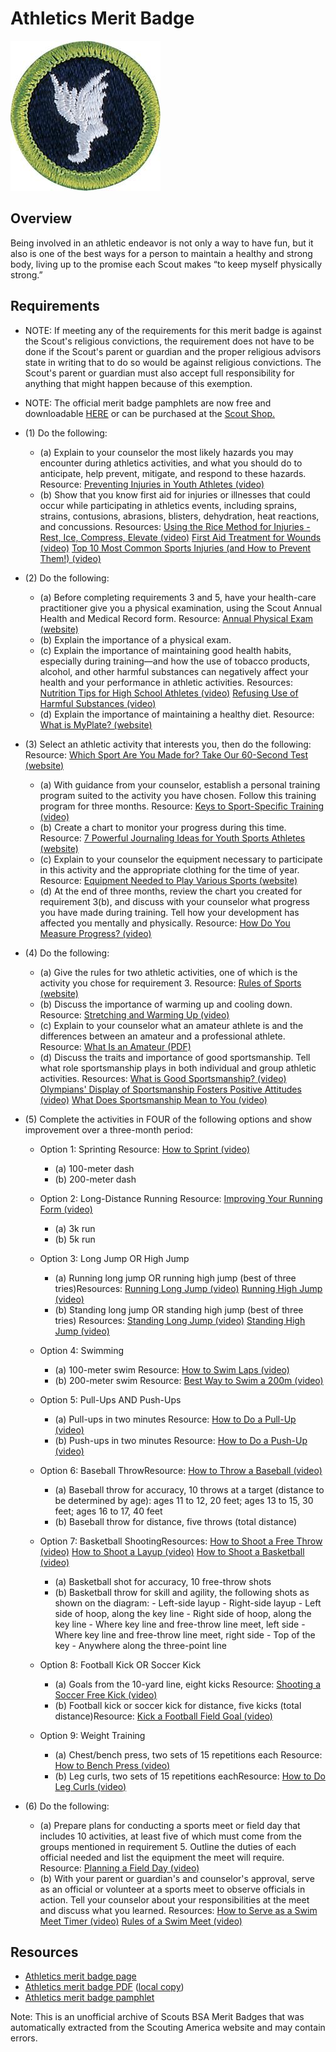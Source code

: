 

# Athletics Merit Badge

![Athletics Merit Badge](images/athletics-merit-badge.jpg)

## Overview



Being involved in an athletic endeavor is not only a way to have fun, but it also is one of the best ways for a person to maintain a healthy and strong body, living up to the promise each Scout makes “to keep myself physically strong.”

## Requirements

* NOTE: If meeting any of the requirements for this merit badge is against the Scout's religious convictions, the requirement does not have to be done if the Scout's parent or guardian and the proper religious advisors state in writing that to do so would be against religious convictions. The Scout's parent or guardian must also accept full responsibility for anything that might happen because of this exemption.
* NOTE:  The official merit badge pamphlets are now free and downloadable  [HERE](https://filestore.scouting.org/filestore/Merit_Badge_ReqandRes/Pamphlets/Athletics.pdf) or can be purchased at the [Scout Shop.](https://www.scoutshop.org/)
* (1) Do the following:
    * (a) Explain to your counselor the most likely hazards you may encounter during athletics activities, and what you should do to anticipate, help prevent, mitigate, and respond to these hazards. Resource: [Preventing Injuries in Youth Athletes (video)](https://youtu.be/yC3blqv3kp4?si=TLnyOxBv96ZuyubP)
    * (b) Show that you know first aid for injuries or illnesses that could occur while participating in athletics events, including sprains, strains, contusions, abrasions, blisters, dehydration, heat reactions, and concussions. Resources: [Using the Rice Method for Injuries - Rest, Ice, Compress, Elevate (video)](https://youtu.be/TZqDBgiEfL8?si=RV6nOMJpa0Rc2LbT) [First Aid Treatment for Wounds (video)](https://youtu.be/oGvyiWfXB7c?si=VLL-rINKVqd871yO) [Top 10 Most Common Sports Injuries (and How to Prevent Them!) (video)](https://youtu.be/OcGeUdfL-s4?si=-4uuzL95rK4Is-T2)


* (2) Do the following:
    * (a) Before completing requirements 3 and 5, have your health-care practitioner give you a physical examination, using the Scout Annual Health and Medical Record form. Resource: [Annual Physical Exam (website)](https://www.scouting.org/health-and-safety/ahmr/)
    * (b) Explain the importance of a physical exam.
    * (c) Explain the importance of maintaining good health habits, especially during training—and how the use of tobacco products, alcohol, and other harmful substances can negatively affect your health and your performance in athletic activities. Resources: [Nutrition Tips for High School Athletes (video)](https://youtu.be/dISDEsTr1Rc?si=4QkQnfQQjYs4GRuf) [Refusing Use of Harmful Substances (video)](https://youtu.be/_NUo_52vkkg?si=cy-fCChvsa8SVNQT)
    * (d) Explain the importance of maintaining a healthy diet. Resource: [What is MyPlate? (website)](https://www.myplate.gov/eat-healthy/what-is-myplate)


* (3) Select an athletic activity that interests you, then do the following: Resource: [Which Sport Are You Made for? Take Our 60-Second Test (website)](https://www.bbc.com/news/uk-28062001)
    * (a) With guidance from your counselor, establish a personal training program suited to the activity you have chosen. Follow this training program for three months. Resource: [Keys to Sport-Specific Training (video)](https://youtu.be/oRQEgV0wNtQ?si=5ZjJP2Lq6GboJ8E_)
    * (b) Create a chart to monitor your progress during this time. Resource: [7 Powerful Journaling Ideas for Youth Sports Athletes (website)](https://isport360.com/7-powerful-journaling-ideas-for-youth-sports-athletes/%20)
    * (c) Explain to your counselor the equipment necessary to participate in this activity and the appropriate clothing for the time of year. Resource: [Equipment Needed to Play Various Sports (website)](https://www.spookynooksports.com/blog/manheim/equipment-needed-to-play-sports%20)
    * (d) At the end of three months, review the chart you created for requirement 3(b), and discuss with your counselor what progress you have made during training. Tell how your development has affected you mentally and physically. Resource: [How Do You Measure Progress? (video)](https://youtu.be/EHZvmAaXwfk?si=rdzKWbgW6dHqMrRO)


* (4) Do the following:
    * (a) Give the rules for two athletic activities, one of which is the activity you chose for requirement 3. Resource: [Rules of Sports (website)](https://www.rulesofsport.com/%20)
    * (b) Discuss the importance of warming up and cooling down. Resource: [Stretching and Warming Up (video)](https://youtu.be/XeEIoGMldyc?si=OXMS8XPru5l5dG7g)
    * (c) Explain to your counselor what an amateur athlete is and the differences between an amateur and a professional athlete. Resource: [What Is an Amateur (PDF)](https://filestore.scouting.org/filestore/Merit_Badge_ReqandRes/Requirement%20Resources/Athletics/amateur_vs_professional.pdf)
    * (d) Discuss the traits and importance of good sportsmanship. Tell what role sportsmanship plays in both individual and group athletic activities. Resources: [What is Good Sportsmanship? (video)](https://youtu.be/KoDu2FpU57c?si=UgLWB7uM9iY3FQBj) [Olympians' Display of Sportsmanship Fosters Positive Attitudes (video)](https://youtu.be/rNcfqOqDbsU?si=2C-x-nzDi7v94t50) [What Does Sportsmanship Mean to You (video)](https://youtu.be/BvheyBiD6Qs?si=ZzEwe2jDYlgrIBaU)


* (5) Complete the activities in FOUR of the following options and show improvement over a three-month period:
    * Option 1: Sprinting Resource: [How to Sprint (video)](https://youtu.be/2twa8CAFPls?si=TFVD802jIvX0kmMW)
        * (a) 100-meter dash
        * (b) 200-meter dash


    * Option 2: Long-Distance Running Resource: [Improving Your Running Form (video)](https://youtu.be/ZKCwpW-l_wU?si=3L7szs0IGkQdhTYR)
        * (a) 3k run
        * (b) 5k run


    * Option 3: Long Jump OR High Jump
        * (a) Running long jump OR running high jump (best of three tries)Resources: [Running Long Jump (video)](https://youtu.be/PeC29LbR94U?si=XUrZ1NjVmZetRdxl) [Running High Jump (video)](https://youtu.be/NLufVXI7HOQ?si=vC_x2Ym1yWiTh_H8)
        * (b) Standing long jump OR standing high jump (best of three tries) Resources: [Standing Long Jump (video)](https://youtu.be/dVgtvAXeBQw?si=nHxJ6Hm9bjzLS5pF) [Standing High Jump (video)](https://youtu.be/Q6mxzUBF1_Q?si=XJFxXuwaOeVRxi9A)


    * Option 4: Swimming
        * (a) 100-meter swim Resource: [How to Swim Laps (video)](https://youtu.be/G-Gy76-tGLE?si=ZApjnanynnuBlUWJ)
        * (b) 200-meter swim Resource: [Best Way to Swim a 200m (video)](https://youtu.be/libZMpLYfEM?si=_nSxrUPF1rA317sr)


    * Option 5: Pull-Ups AND Push-Ups
        * (a) Pull-ups in two minutes Resource: [How to Do a Pull-Up (video)](https://youtu.be/eSPO3E7Qoy4?si=1gK0noTZ_uAteC2P)
        * (b) Push-ups in two minutes Resource: [How to Do a Push-Up (video)](https://youtu.be/x-bWOeFFQvk?si=uR2OS3C6KUvyjuSJ)


    * Option 6: Baseball ThrowResource: [How to Throw a Baseball (video)](https://youtu.be/UHRU973uu2c?si=eu9KwMfgqkKxrSCK)
        * (a) Baseball throw for accuracy, 10 throws at a target (distance to be determined by age): ages 11 to 12, 20 feet; ages 13 to 15, 30 feet; ages 16 to 17, 40 feet
        * (b) Baseball throw for distance, five throws (total distance)


    * Option 7: Basketball ShootingResources: [How to Shoot a Free Throw (video)](https://youtu.be/iW2VFzBiaQo?si=OcW1PTb8DR3ZtR6y) [How to Shoot a Layup (video)](https://youtu.be/q4IqeXob_qg?si=or8nQWc5bXpIOEQe) [How to Shoot a Basketball (video)](https://youtu.be/UcnB9e5O5NY?si=dlC30TAj-AyuKca9)
        * (a) Basketball shot for accuracy, 10 free-throw shots
        * (b) Basketball throw for skill and agility, the following shots as shown on the diagram:  - Left-side layup - Right-side layup - Left side of hoop, along the key line - Right side of hoop, along the key line - Where key line and free-throw line meet, left side - Where key line and free-throw line meet, right side - Top of the key - Anywhere along the three-point line


    * Option 8: Football Kick OR Soccer Kick
        * (a) Goals from the 10-yard line, eight kicks Resource: [Shooting a Soccer Free Kick (video)](https://youtu.be/ROZXyk98Oto?si=D68RBCQ6GDI2_kP9)
        * (b) Football kick or soccer kick for distance, five kicks (total distance)Resource: [Kick a Football Field Goal (video)](https://youtu.be/vJ3BHM9U-S0?si=xCzYWo3YkxdOXkfu)


    * Option 9: Weight Training
        * (a) Chest/bench press, two sets of 15 repetitions each Resource: [How to Bench Press (video)](https://youtu.be/bt-yRU4HEZ4?si=Jw0QKVOvUsgcIKGa)
        * (b) Leg curls, two sets of 15 repetitions eachResource: [How to Do Leg Curls (video)](https://youtu.be/UAod62tMmhk?si=zXLVoKYT_8HPRbgp)




* (6) Do the following:
    * (a) Prepare plans for conducting a sports meet or field day that includes 10 activities, at least five of which must come from the groups mentioned in requirement 5. Outline the duties of each official needed and list the equipment the meet will require. Resource: [Planning a Field Day (video)](https://youtu.be/IKYtSzrvCjA?si=rJ1j-hy0TLs4ruVQ)
    * (b) With your parent or guardian's and counselor's approval, serve as an official or volunteer at a sports meet to observe officials in action. Tell your counselor about your responsibilities at the meet and discuss what you learned. Resources: [How to Serve as a Swim Meet Timer (video)](https://youtu.be/ZVFce0ZtaSk?si=FRBbdo8aHRce49C3) [Rules of a Swim Meet (video)](https://youtu.be/BGW1IZPLuGk?si=A7H469w658jlC_y7)




## Resources

- [Athletics merit badge page](https://www.scouting.org/merit-badges/athletics/)
- [Athletics merit badge PDF](https://filestore.scouting.org/filestore/Merit_Badge_ReqandRes/Pamphlets/Athletics.pdf) ([local copy](files/athletics-merit-badge.pdf))
- [Athletics merit badge pamphlet](https://www.scoutshop.org/athletics-merit-badge-pamphlet-655702.html)

Note: This is an unofficial archive of Scouts BSA Merit Badges that was automatically extracted from the Scouting America website and may contain errors.
